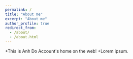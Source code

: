 ```yaml
---
permalink: /
title: "About me"
excerpt: "About me"
author_profile: true
redirect_from: 
  - /about/
  - /about.html
---
```

+This is Anh Do Account's home on the web!
+Lorem ipsum.

